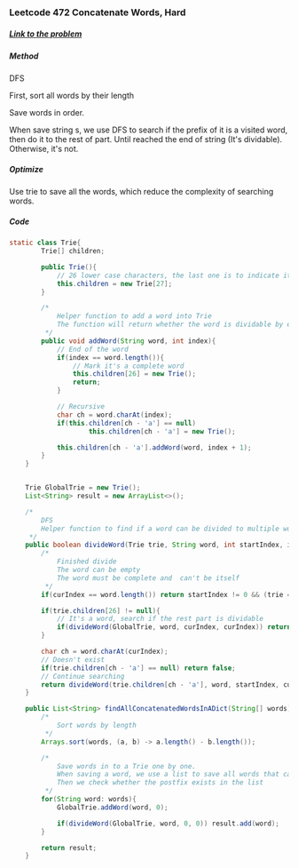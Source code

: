 ### Leetcode 472 Concatenate Words, Hard

##### [Link to the problem](https://leetcode.com/problems/concatenated-words)

##### Method

DFS

First, sort all words by their length

Save words in order.

When save string s, we use DFS to search if the prefix of it is a visited word, then do it to the rest of part. Until reached the end of string (It's dividable). Otherwise, it's not.

##### Optimize

Use trie to save all the words, which reduce the complexity of searching words.

##### Code

```java
static class Trie{
        Trie[] children;

        public Trie(){
            // 26 lower case characters, the last one is to indicate it's a complete word
            this.children = new Trie[27];
        }

        /*
            Helper function to add a word into Trie
            The function will return whether the word is dividable by existed words
         */
        public void addWord(String word, int index){
            // End of the word
            if(index == word.length()){
                // Mark it's a complete word
                this.children[26] = new Trie();
                return;
            }

            // Recursive
            char ch = word.charAt(index);
            if(this.children[ch - 'a'] == null)
                    this.children[ch - 'a'] = new Trie();

            this.children[ch - 'a'].addWord(word, index + 1);
        }
    }


    Trie GlobalTrie = new Trie();
    List<String> result = new ArrayList<>();

    /*
        DFS
        Helper function to find if a word can be divided to multiple words
     */
    public boolean divideWord(Trie trie, String word, int startIndex, int curIndex){
        /*
            Finished divide
            The word can be empty
            The word must be complete and  can't be itself
         */
        if(curIndex == word.length()) return startIndex != 0 && (trie == GlobalTrie || trie.children[26] != null);

        if(trie.children[26] != null){
            // It's a word, search if the rest part is dividable
            if(divideWord(GlobalTrie, word, curIndex, curIndex)) return true;
        }

        char ch = word.charAt(curIndex);
        // Doesn't exist
        if(trie.children[ch - 'a'] == null) return false;
        // Continue searching
        return divideWord(trie.children[ch - 'a'], word, startIndex, curIndex + 1);
    }

    public List<String> findAllConcatenatedWordsInADict(String[] words) {
        /*
            Sort words by length
         */
        Arrays.sort(words, (a, b) -> a.length() - b.length());

        /*
            Save words in to a Trie one by one.
            When saving a word, we use a list to save all words that can be prefixes of it.
            Then we check whether the postfix exists in the list
         */
        for(String word: words){
            GlobalTrie.addWord(word, 0);

            if(divideWord(GlobalTrie, word, 0, 0)) result.add(word);
        }

        return result;
    }
```


